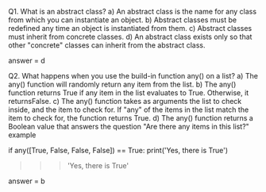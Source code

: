 Q1. What is an abstract class?
 a) An abstract class is the name for any class from which you can instantiate an object.
 b) Abstract classes must be redefined any time an object is instantiated from them.
 c) Abstract classes must inherit from concrete classes.
 d) An abstract class exists only so that other "concrete" classes can inherit from the abstract class.

 answer = d

 Q2. What happens when you use the build-in function any() on a list?
 a) The any() function will randomly return any item from the list.
 b) The any() function returns True if any item in the list evaluates to True. Otherwise, it returnsFalse.
 c) The any() function takes as arguments the list to check inside, and the item to check for. If "any" of the items in the list match the item to check for, the function returns True.
 d) The any() function returns a Boolean value that answers the question "Are there any items in this list?"
example

if any([True, False, False, False]) == True:
    print('Yes, there is True')
>>> 'Yes, there is True'

answer = b